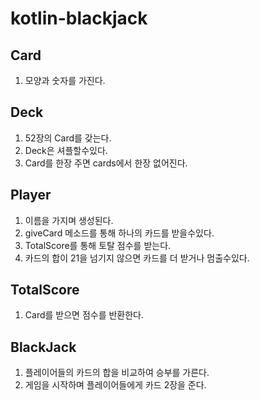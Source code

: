 # kotlin-blackjack

## Card
1. 모양과 숫자를 가진다.

## Deck
1. 52장의 Card를 갖는다.
2. Deck은 셔플할수있다.
3. Card를 한장 주면 cards에서 한장 없어진다.

## Player
1. 이름을 가지며 생성된다.
2. giveCard 메소드를 통해 하나의 카드를 받을수있다.
3. TotalScore를 통해 토탈 점수를 받는다.
4. 카드의 합이 21을 넘기지 않으면 카드를 더 받거나 멈출수있다.

## TotalScore
1. Card를 받으면 점수를 반환한다.

## BlackJack
1. 플레이어들의 카드의 합을 비교하여 승부를 가른다.
2. 게임을 시작하며 플레이어들에게 카드 2장을 준다.
